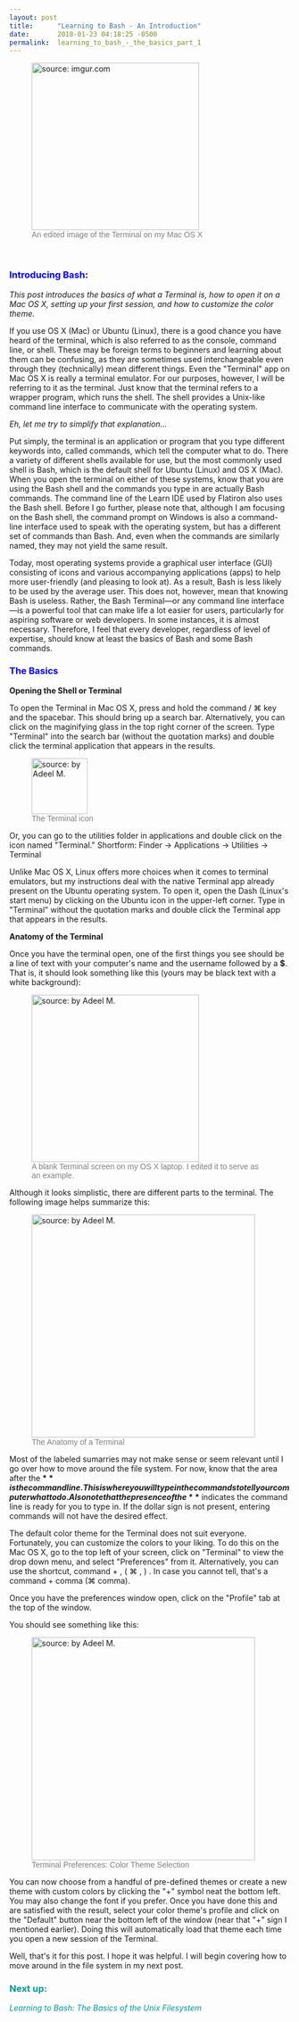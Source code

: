 ```yaml
---
layout: post
title:      "Learning to Bash - An Introduction"
date:       2018-01-23 04:18:25 -0500
permalink:  learning_to_bash_-_the_basics_part_1
---
```



<figure>
<img id="terminal_image" src="https://i.imgur.com/bAv6Jsz.png?1" title="source: imgur.com" style="height:300px" />
<figcaption style="font-family: arial; font-size:14px; color:gray;">An edited image of the Terminal on my Mac OS X</figcaption>
</figure>

<br/>

<h3 style="color:blue;">Introducing Bash:</h3>

*This post introduces the basics of what a Terminal is, how to open it on a Mac OS X, setting up your first session, and how to customize the color theme.*

If you use OS X (Mac) or Ubuntu (Linux), there is a good chance you have heard of the terminal, which is also referred to as the console, command line, or shell. These may be foreign terms to beginners and learning about them can be confusing, as they are sometimes used interchangeable even through they (technically) mean different things. Even the "Terminal" app on Mac OS X is really a terminal emulator. For our purposes, however, I will be referring to it as the terminal. Just know that the terminal refers to a wrapper program, which runs the shell. The shell provides a Unix-like command line interface to communicate with the operating system.

*Eh, let me try to simplify that explanation...*

Put simply, the terminal is an application or program that you type different keywords into, called commands, which tell the computer what to do. There a variety of different shells available for use, but the most commonly used shell is Bash, which is the default shell for Ubuntu (Linux) and OS X (Mac). When you open the terminal on either of these systems, know that you are using the Bash shell and the commands you type in are actually Bash commands. The command line of the Learn IDE used by Flatiron also uses the Bash shell. Before I go further, please note that, although I am focusing on the Bash shell, the command prompt on Windows is also a command-line interface used to speak with the operating system, but has a different set of commands than Bash. And, even when the commands are similarly named, they may not yield the same result.

Today, most operating systems provide a graphical user interface (GUI) consisting of icons and various accompanying applications (apps) to help more user-friendly (and pleasing to look at). As a result, Bash is less likely to be used by the average user. This does not, however, mean that knowing Bash is useless. Rather, the Bash Terminal—or any command line interface—is a powerful tool that can make life a lot easier for users, particularly for aspiring software or web developers. In some instances, it is almost necessary. Therefore, I feel that every developer, regardless of level of expertise, should know at least the basics of Bash and some Bash commands.



<h3 style="color:blue;">The Basics</h3>

**Opening the Shell or Terminal**

To open the Terminal in Mac OS X, press and hold the command / ⌘ key and the spacebar. This should bring up a search bar. Alternatively, you can click on the maginifying glass in the top right corner of the screen. Type "Terminal" into the search bar (without the quotation marks) and double click the terminal application that appears in the results.

<figure>
<img id="terminal_image" src="https://i.imgur.com/hXT2F69.png" title="source: by Adeel M." style="height:100px" />
<figcaption style="font-family: arial; font-size:14px; color:gray;">The Terminal icon</figcaption>
</figure>

Or, you can go to the utilities folder in applications and double click on the icon named "Terminal."
Shortform: Finder -> Applications -> Utilities -> Terminal

Unlike Mac OS X, Linux offers more choices when it comes to terminal emulators, but my instructions deal with the native Terminal app already present on the Ubuntu operating system. To open it, open the Dash (Linux's start menu) by clicking on the Ubuntu icon in the upper-left corner. Type in "Terminal" without the quotation marks and double click the Terminal app that appears in the results.


**Anatomy of the Terminal**

Once you have the terminal open, one of the first things you see should be a line of text with your computer's name and the username followed by a **$**. That is, it should look something like this (yours may be black text with a white background):

<figure>
<img id="terminal_image" src="https://i.imgur.com/DkaYwk6.png?1" title="source: by Adeel M." style="height:300px" />
<figcaption style="font-family: arial; font-size:14px; color:gray;">A blank Terminal screen on my OS X laptop. I edited it to serve as an example.</figcaption>
</figure>


Although it looks simplistic, there are different parts to the terminal. The following image helps summarize this:

<figure>
<img id="terminal_image" src="https://i.imgur.com/4lkeeZ8.png" title="source: by Adeel M." style="height:400px" />
<figcaption style="font-family: arial; font-size:14px; color:gray;">The Anatomy of a Terminal</figcaption>
</figure>


Most of the labeled sumarries may not make sense or seem relevant until I go over how to move around the file system. For now, know that the area after the **$** is the  command line. This is where you will type in the commands to tell your computer what to do. Also note that the presence of the **$** indicates the command line is ready for you to type in. If the dollar sign is not present, entering commands will not have the desired effect.

The default color theme for the Terminal does not suit everyone. Fortunately, you can customize the colors to your liking. To do this on the Mac OS X, go to the top left of your screen, click on "Terminal" to view the drop down menu, and select "Preferences" from it. Alternatively, you can use the shortcut, command + , ( ⌘ , ) . In case you cannot tell, that's a command + comma (⌘ comma).

Once you have the preferences window open, click on the "Profile" tab at the top of the window.

You should see something like this:

<figure>
<img id="terminal_image" src="https://i.imgur.com/jINXKY0.png" title="source: by Adeel M." style="height:400px" />
<figcaption style="font-family: arial; font-size:14px; color:gray;">Terminal Preferences: Color Theme Selection</figcaption>
</figure>

You can now choose from a handful of pre-defined themes or create a new theme with custom colors by clicking the "+" symbol neat the bottom left. You may also change the font if you prefer. Once you have done this and are satisfied with the result, select your color theme's profile and click on the "Default" button near the bottom left of the window (near that "+" sign I mentioned earlier). Doing this will automatically load that theme each time you open a new session of the Terminal.

Well, that's it for this post. I hope it was helpful.
I will begin covering how to move around in the file system in my next post.

<h3 style="font-style:bold; color:rgb(0,153,153);">Next up:</h3>
<p style="font-style:italic; color:rgb(0,153,153);">Learning to Bash: The Basics of the Unix Filesystem</p>

